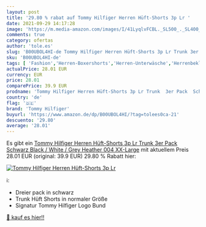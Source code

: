 ```yaml
---
layout: post
title: '29.80 % rabat auf Tommy Hilfiger Herren Hüft-Shorts 3p Lr '
date: 2021-09-29 14:17:28
image: 'https://m.media-amazon.com/images/I/41LyqlvFCBL._SL500_._SL400_.jpg'
comments: true
category: ofertas
author: 'tole.es'
slug: 'B00UBOL4HI-de Tommy Hilfiger Herren Hüft-Shorts 3p Lr Trunk 3er Pack...'
sku: 'B00UBOL4HI-de'
tags: [ 'Fashion','Herren-Boxershorts','Herren-Unterwäsche','Herrenbekleidung','Herrenmode','tommy hilfiger', ]
actualPrice: 28.01 EUR
currency: EUR
price: 28.01
comparePrice: 39.9 EUR
prodname: 'Tommy Hilfiger Herren Hüft-Shorts 3p Lr Trunk  3er Pack  Schwarz  Black / White / Grey Heather 004   XX-Large'
country: 'de'
flag: '🇩🇪'
brand: 'Tommy Hilfiger'
buyurl: 'https://www.amazon.de/dp/B00UBOL4HI/?tag=tolees0ca-21'
descuento: '29.80'
average: '28.01'
---
```


Es gibt ein [Tommy Hilfiger Herren Hüft-Shorts 3p Lr Trunk  3er Pack  Schwarz  Black / White / Grey Heather 004   XX-Large](https://www.amazon.de/dp/B00UBOL4HI/?tag=tolees0ca-21) mit aktuellem Preis 28.01 EUR (original: 39.9 EUR) 29.80 % Rabatt hier:

[![Tommy Hilfiger Herren Hüft-Shorts 3p Lr ](https://m.media-amazon.com/images/I/41LyqlvFCBL._SL500_._SL400_.jpg)](https://www.amazon.de/dp/B00UBOL4HI/?tag=tolees0ca-21)

ℹ️:

- Dreier pack in schwarz
- Trunk Hüft Shorts in normaler Größe
- Signatur Tommy Hilfiger Logo Bund

[🛒 kauf es hier!!](https://www.amazon.de/dp/B00UBOL4HI/?tag=tolees0ca-21)
